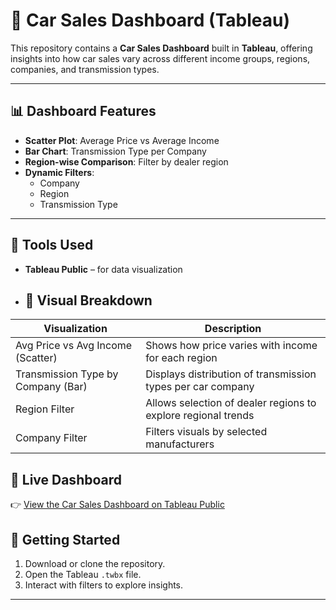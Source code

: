 # 🚗 Car Sales Dashboard (Tableau)

This repository contains a **Car Sales Dashboard** built in **Tableau**, offering insights into how car sales vary across different income groups, regions, companies, and transmission types.

---

## 📊 Dashboard Features

- **Scatter Plot**: Average Price vs Average Income
- **Bar Chart**: Transmission Type per Company
- **Region-wise Comparison**: Filter by dealer region
- **Dynamic Filters**:
  - Company
  - Region
  - Transmission Type

---

## 🧰 Tools Used

- **Tableau Public** – for data visualization
- ## 📎 Visual Breakdown

| Visualization                         | Description                                                      |
|---------------------------------------|------------------------------------------------------------------|
| Avg Price vs Avg Income (Scatter)     | Shows how price varies with income for each region               |
| Transmission Type by Company (Bar)    | Displays distribution of transmission types per car company      |
| Region Filter                         | Allows selection of dealer regions to explore regional trends    |
| Company Filter                        | Filters visuals by selected manufacturers                        |

## 🔗 Live Dashboard

👉 [View the Car Sales Dashboard on Tableau Public](https://public.tableau.com/app/profile/sam.bhikavale/viz/CarSalesDashboard_17453188106660/Dashboard2)  

## 🚀 Getting Started

1. Download or clone the repository.
2. Open the Tableau `.twbx` file.
3. Interact with filters to explore insights.
---
